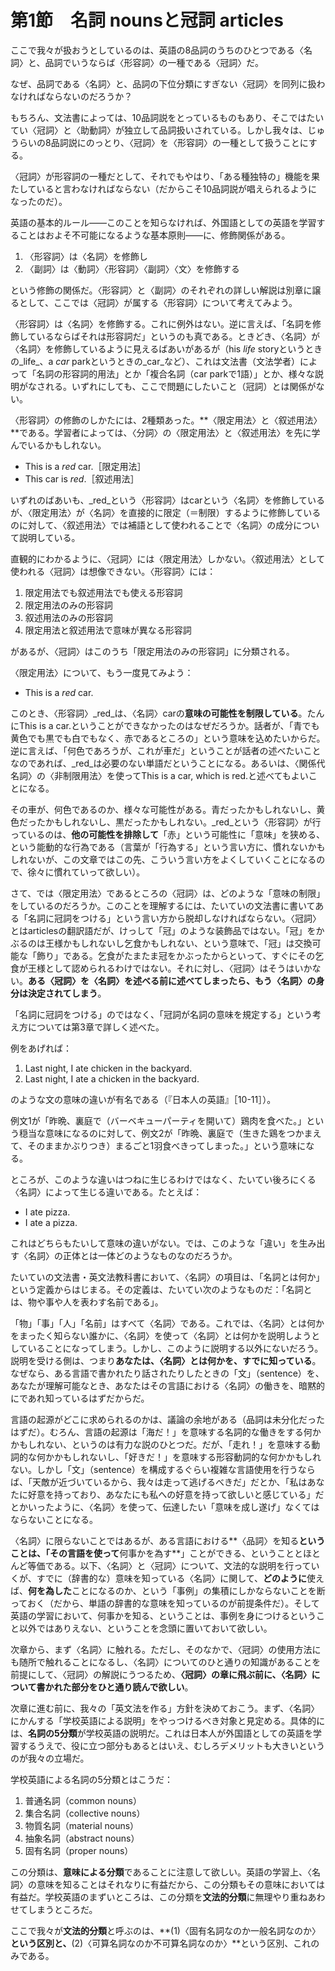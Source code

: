 # 第1節　名詞 nounsと冠詞 articles
ここで我々が扱おうとしているのは、英語の8品詞のうちのひとつである〈名詞〉と、品詞でいうならば〈形容詞〉の一種である〈冠詞〉だ。

なぜ、品詞である〈名詞〉と、品詞の下位分類にすぎない〈冠詞〉を同列に扱わなければならないのだろうか？

もちろん、文法書によっては、10品詞説をとっているものもあり、そこではたいてい〈冠詞〉と〈助動詞〉が独立して品詞扱いされている。しかし我々は、じゅうらいの8品詞説にのっとり、〈冠詞〉を〈形容詞〉の一種として扱うことにする。

〈冠詞〉が形容詞の一種だとして、それでもやはり、「ある種独特の」機能を果たしていると言わなければならない（だからこそ10品詞説が唱えられるようになったのだ）。

英語の基本的ルール――このことを知らなければ、外国語としての英語を学習することはおよそ不可能になるような基本原則――に、修飾関係がある。

1. 〈形容詞〉は〈名詞〉を修飾し
2. 〈副詞〉は〈動詞〉〈形容詞〉〈副詞〉〈文〉を修飾する

という修飾の関係だ。〈形容詞〉と〈副詞〉のそれぞれの詳しい解説は別章に譲るとして、ここでは〈冠詞〉が属する〈形容詞〉について考えてみよう。

〈形容詞〉は〈名詞〉を修飾する。これに例外はない。逆に言えば、「名詞を修飾しているならばそれは形容詞だ」というのも真である。ときどき、〈名詞〉が〈名詞〉を修飾しているように見えるばあいがあるが（his _life_ storyというときの_life_、a _car_ parkというときの_car_など）、これは文法書（文法学者）によって「名詞の形容詞的用法」とか「複合名詞（car parkで1語）」とか、様々な説明がなされる。いずれにしても、ここで問題にしたいこと（冠詞）とは関係がない。

〈形容詞〉の修飾のしかたには、2種類あった。**〈限定用法〉と〈叙述用法〉**である。学習者によっては、〈分詞〉の〈限定用法〉と〈叙述用法〉を先に学んでいるかもしれない。

- This is a _red_ car.［限定用法］
- This car is _red_.［叙述用法］

いずれのばあいも、_red_という〈形容詞〉はcarという〈名詞〉を修飾しているが、〈限定用法〉が〈名詞〉を直接的に限定（＝制限）するように修飾しているのに対して、〈叙述用法〉では補語として使われることで〈名詞〉の成分について説明している。

直観的にわかるように、〈冠詞〉には〈限定用法〉しかない。〈叙述用法〉として使われる〈冠詞〉は想像できない。〈形容詞〉には：

1. 限定用法でも叙述用法でも使える形容詞
2. 限定用法のみの形容詞
3. 叙述用法のみの形容詞
4. 限定用法と叙述用法で意味が異なる形容詞

があるが、〈冠詞〉はこのうち「限定用法のみの形容詞」に分類される。

〈限定用法〉について、もう一度見てみよう：

- This is a _red_ car.

このとき、〈形容詞〉_red_は、〈名詞〉carの**意味の可能性を制限している**。たんにThis is a car.ということができなかったのはなぜだろうか。話者が、「青でも黄色でも黒でも白でもなく、赤であるところの」という意味を込めたいからだ。逆に言えば、「何色であろうが、これが車だ」ということが話者の述べたいことなのであれば、_red_は必要のない単語だということになる。あるいは、〈関係代名詞〉の〈非制限用法〉を使ってThis is a car, which is red.と述べてもよいことになる。

その車が、何色であるのか、様々な可能性がある。青だったかもしれないし、黄色だったかもしれないし、黒だったかもしれない。_red_という〈形容詞〉が行っているのは、**他の可能性を排除して**「赤」という可能性に「意味」を狭める、という能動的な行為である（言葉が「行為する」という言い方に、慣れないかもしれないが、この文章ではこの先、こういう言い方をよくしていくことになるので、徐々に慣れていって欲しい）。

さて、では〈限定用法〉であるところの〈冠詞〉は、どのような「意味の制限」をしているのだろうか。このことを理解するには、たいていの文法書に書いてある「名詞に冠詞をつける」という言い方から脱却しなければならない。〈冠詞〉とはarticlesの翻訳語だが、けっして「冠」のような装飾品ではない。「冠」をかぶるのは王様かもしれないし乞食かもしれない、という意味で、「冠」は交換可能な「飾り」である。乞食がたまたま冠をかぶったからといって、すぐにその乞食が王様として認められるわけではない。それに対し、〈冠詞〉はそうはいかない。**ある〈冠詞〉を〈名詞〉を述べる前に述べてしまったら、もう〈名詞〉の身分は決定されてしまう**。

「名詞に冠詞をつける」のではなく、「冠詞が名詞の意味を規定する」という考え方については第3章で詳しく述べた。

例をあげれば：

1. Last night, I ate chicken in the backyard.
2. Last night, I ate a chicken in the backyard.

のような文の意味の違いが有名である（『日本人の英語』［10-11］）。

例文1が「昨晩、裏庭で（バーベキューパーティを開いて）鶏肉を食べた。」という穏当な意味になるのに対して、例文2が「昨晩、裏庭で（生きた鶏をつかまえて、そのままかぶりつき）まるごと1羽食べきってしまった。」という意味になる。

ところが、このような違いはつねに生じるわけではなく、たいてい後ろにくる〈名詞〉によって生じる違いである。たとえば：

- I ate pizza.
- I ate a pizza.

これはどちらもたいして意味の違いがない。では、このような「違い」を生み出す〈名詞〉の正体とは一体どのようなものなのだろうか。

たいていの文法書・英文法教科書において、〈名詞〉の項目は、「名詞とは何か」という定義からはじまる。その定義は、たいてい次のようなものだ：「名詞とは、物や事や人を表わす名前である」。

「物」「事」「人」「名前」はすべて〈名詞〉である。これでは、〈名詞〉とは何かをまったく知らない誰かに、〈名詞〉を使って〈名詞〉とは何かを説明しようとしていることになってしまう。しかし、このように説明する以外にないだろう。説明を受ける側は、つまり**あなたは、〈名詞〉とは何かを、すでに知っている**。なぜなら、ある言語で書かれたり話されたりしたときの「文」（sentence）を、あなたが理解可能なとき、あなたはその言語における〈名詞〉の働きを、暗黙的にであれ知っているはずだからだ。

言語の起源がどこに求められるのかは、議論の余地がある（品詞は未分化だったはずだ）。むろん、言語の起源は「海だ！」を意味する名詞的な働きをする何かかもしれない、というのは有力な説のひとつだ。だが、「走れ！」を意味する動詞的な何かかもしれないし、「好きだ！」を意味する形容動詞的な何かかもしれない。しかし「文」（sentence）を構成するぐらい複雑な言語使用を行うならば、「天敵が近づいているから、我々は走って逃げるべきだ」だとか、「私はあなたに好意を持っており、あなたにも私への好意を持って欲しいと感じている」だとかいったように、〈名詞〉を使って、伝達したい「意味を成し遂げ」なくてはならないことになる。

〈名詞〉に限らないことではあるが、ある言語における**〈品詞〉を知る**ということは、「その言語を使って**何事かを為す**」ことができる、ということとほとんど等価である。以下、〈名詞〉と〈冠詞〉について、文法的な説明を行っていくが、すでに（辞書的な）意味を知っている〈名詞〉に関して、**どのように**使えば、**何を為した**ことになるのか、という「事例」の集積にしかならないことを断っておく（だから、単語の辞書的な意味を知っているのが前提条件だ）。そして英語の学習において、何事かを知る、ということは、事例を身につけるということ以外ではありえない、ということを念頭に置いておいて欲しい。

次章から、まず〈名詞〉に触れる。ただし、そのなかで、〈冠詞〉の使用方法にも随所で触れることになるし、〈名詞〉についてのひと通りの知識があることを前提にして、〈冠詞〉の解説にうつるため、**〈冠詞〉の章に飛ぶ前に、〈名詞〉について書かれた部分をひと通り読んで欲しい**。

次章に進む前に、我々の「英文法を作る」方針を決めておこう。まず、〈名詞〉にかんする「学校英語による説明」をやっつけるべき対象と見定める。具体的には、**名詞の5分類**が学校英語の説明だ。これは日本人が外国語としての英語を学習するうえで、役に立つ部分もあるとはいえ、むしろデメリットも大きいというのが我々の立場だ。

学校英語による名詞の5分類とはこうだ：

1. 普通名詞（common nouns）
2. 集合名詞（collective nouns）
3. 物質名詞（material nouns）
4. 抽象名詞（abstract nouns）
5. 固有名詞（proper nouns）

この分類は、**意味による分類**であることに注意して欲しい。英語の学習上、〈名詞〉の意味を知ることはそれなりに有益だから、この分類もその意味においては有益だ。学校英語のまずいところは、この分類を**文法的分類**に無理やり重ねあわせてしまうところだ。

ここで我々が**文法的分類**と呼ぶのは、**(1)〈固有名詞なのか一般名詞なのか〉**という区別と、**(2)〈可算名詞なのか不可算名詞なのか〉**という区別、これのみである。

